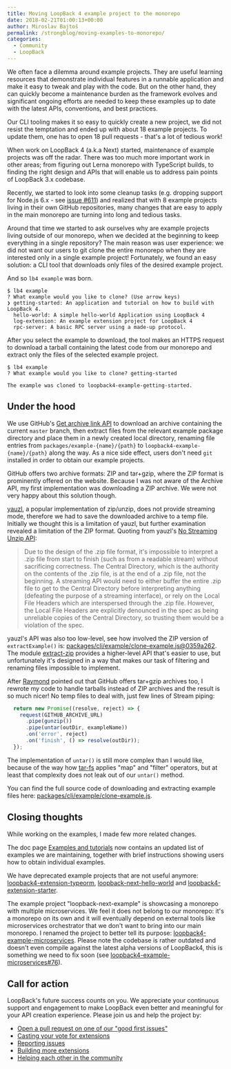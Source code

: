 ```yaml
---
title: Moving LoopBack 4 example project to the monorepo
date: 2018-02-21T01:00:13+00:00
author: Miroslav Bajtoš
permalink: /strongblog/moving-examples-to-monorepo/
categories:
  - Community
  - LoopBack
---
```


We often face a dilemma around example projects. They are useful learning
resources that demonstrate individual features in a runnable application and
make it easy to tweak and play with the code. But on the other hand, they can
quickly become a maintenance burden as the framework evolves and significant
ongoing efforts are needed to keep these examples up to date with the latest
APIs, conventions, and best practices.

Our CLI tooling makes it so easy to quickly create a new project, we did not
resist the temptation and ended up with about 18 example projects. To update
them, one has to open 18 pull requests - that's a lot of tedious work!

When work on LoopBack 4 (a.k.a Next) started, maintenance of example projects
was off the radar. There was too much more important work in other areas; from
figuring out Lerna monorepo with TypeScript builds, to finding the right design
and APIs that will enable us to address pain points of LoopBack 3.x codebase.

Recently, we started to look into some cleanup tasks (e.g. dropping support for
Node.js 6.x - see [issue #611](https://github.com/strongloop/loopback-next/issues/611))
and realized that with 8 example projects living in their own GitHub
repositories, many changes that are easy to apply in the main monorepo
are turning into long and tedious tasks.

Around that time we started to ask ourselves why are example projects living
outside of our monorepo, when we decided at the beginning to keep everything in
a single repository? The main reason was user experience: we did not want our
users to git clone the entire monorepo when they are interested only in a single
example project! Fortunately, we found an easy solution: a CLI tool that
downloads only files of the desired example project.

And so `lb4 example` was born.

```text
$ lb4 example
? What example would you like to clone? (Use arrow keys)
❯ getting-started: An application and tutorial on how to build with LoopBack 4.
  hello-world: A simple hello-world Application using LoopBack 4
  log-extension: An example extension project for LoopBack 4
  rpc-server: A basic RPC server using a made-up protocol.
```

After you select the example to download, the tool makes an HTTPS request to
download a tarball containing the latest code from our monorepo and extract
only the files of the selected example project.

```text
$ lb4 example
? What example would you like to clone? getting-started

The example was cloned to loopback4-example-getting-started.
```

## Under the hood

We use GitHub's [Get archive link API](https://developer.github.com/v3/repos/contents/#get-archive-link) to
download an archive containing the current `master` branch, then extract files
from the relevant example package directory and place them in a newly created
local directory, renaming file entries from `packages/example-{name}/{path}` to
`loopback4-example-{name}/{path}` along the way. As a nice side effect, users
don't need `git` installed in order to obtain our example projects.

GitHub offers two archive formats: ZIP and tar+gzip, where the ZIP format is
prominently offered on the website. Because I was not aware of the Archive API,
my first implementation was downloading a ZIP archive. We were not very happy
about this solution though.

[yauzl](https://www.npmjs.com/package/yauzl), a popular implementation of
zip/unzip, does not provide streaming mode, therefore we had to save the
downloaded archive to a temp file. Initially we thought this is a limitation of
yauzl, but further examination revealed a limitation of the ZIP format.
Quoting from yauzl's [No Streaming Unzip API](https://www.npmjs.com/package/yauzl#no-streaming-unzip-api):

> Due to the design of the .zip file format, it's impossible to interpret a
> .zip file from start to finish (such as from a readable stream) without
> sacrificing correctness. The Central Directory, which is the authority on
> the contents of the .zip file, is at the end of a .zip file, not the
> beginning. A streaming API would need to either buffer the entire .zip
> file to get to the Central Directory before interpreting anything
> (defeating the purpose of a streaming interface), or rely on the Local
> File Headers which are interspersed through the .zip file. However, the
> Local File Headers are explicitly denounced in the spec as being
> unreliable copies of the Central Directory, so trusting them would be a
> violation of the spec.

yauzl's API was also too low-level, see how involved the ZIP version of
`extractExample()` is: [packages/cli/example/clone-example.js@0359a262](https://github.com/strongloop/loopback-next/blob/0359a2627cc8c5adb149acc16a4e1918716ac607/packages/cli/generators/example/clone-example.js#L64-L106).
The module [extract-zip](https://www.npmjs.com/package/extract-zip) provides a
higher-level API that's easier to use, but unfortunately it's designed in a way
that makes our task of filtering and renaming files impossible to implement.

After [Raymond](https://github.com/raymondfeng) pointed out that GitHub offers
tar+gzip archives too, I rewrote my code to handle tarballs instead of ZIP
archives and the result is so much nicer! No temp files to deal with, just few
lines of Stream piping:

```js
  return new Promise((resolve, reject) => {
    request(GITHUB_ARCHIVE_URL)
      .pipe(gunzip())
      .pipe(untar(outDir, exampleName))
      .on('error', reject)
      .on('finish', () => resolve(outDir));
  });
```

The implementation of `untar()` is still more complex than I would like,
because of the way how [tar-fs](https://www.npmjs.com/package/tar-fs) applies
"map" and "filter" operators, but at least that complexity does not leak out of
our `untar()` method.

You can find the full source code of downloading and extracting example files
here:
[packages/cli/example/clone-example.js](https://github.com/strongloop/loopback-next/blob/75479f448aea20dc7f28d27d4f6cd315ca5d0137/packages/cli/generators/example/clone-example.js).

## Closing thoughts

While working on the examples, I made few more related changes.

The doc page [Examples and
tutorials](http://loopback.io/doc/en/lb4/Examples-and-tutorials.html) now
contains an updated list of examples we are maintaining, together with brief
instructions showing users how to obtain individual examples.

We have deprecated example projects that are not useful anymore:
[loopback4-extension-typeorm](https://github.com/strongloop/loopback4-extension-typeorm),
[loopback-next-hello-world](https://github.com/strongloop/loopback-next-hello-world)
and
[loopback4-extension-starter](https://github.com/strongloop/loopback4-extension-starter).

The example project "loopback-next-example" is showcasing a monorepo with
multiple microservices. We feel it does not belong to our monorepo: it's a
monorepo on its own and it will eventually depend on external tools like
microservices orchestrator that we don't want to bring into our main monorepo.
I renamed the project to better tell its purpose:
[loopback4-example-microservices](https://github.com/strongloop/loopback4-example-microservices).
Please note the codebase is rather outdated and doesn't even compile against
the latest alpha versions of LoopBack4, this is something we need to fix soon
(see
[loopback4-example-microservices#76](https://github.com/strongloop/loopback4-example-microservices/issues/76)).

## Call for action

LoopBack's future success counts on you. We appreciate your continuous support and engagement to make LoopBack even better and meaningful for your API creation experience. Please join us and help the project by:

* [Open a pull request on one of our "good first issues"](https://github.com/strongloop/loopback-next/labels/good%20first%20issue)
* [Casting your vote for extensions](https://github.com/strongloop/loopback-next/issues/512)
* [Reporting issues](https://github.com/strongloop/loopback-next/issues)
* [Building more extensions](https://github.com/strongloop/loopback-next/issues/647)
* [Helping each other in the community](https://groups.google.com/forum/#!forum/loopbackjs)
